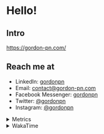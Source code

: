 # Hello!

## Intro

<https://gordon-pn.com/>

## Reach me at

- LinkedIn: [gordonpn](https://www.linkedin.com/in/gordonpn/)
- Email: [contact@gordon-pn.com](mailto:contact@gordon-pn.com)
- Facebook Messenger: [gordonpn](https://www.messenger.com/t/Gordonpn)
- Twitter: [@gordonpn](https://twitter.com/Gordonpn)
- Instagram: [@gordonpn](https://www.instagram.com/gordonpn/)

<details>
  <summary>Metrics</summary>

  <img align="center" src="https://github.com/gordonpn/gordonpn/blob/master/github-metrics.svg" alt="GitHub Metrics">

</details>

<details>
  <summary>WakaTime</summary>

  <!--START_SECTION:waka-->
📊 **This Week I Spent My Time On** 

```text
💬 Programming Languages: 
Java                     10 hrs 59 mins      ██████████████████░░░░░░░   73.03 % 
Brazil Dependency Config 1 hr 15 mins        ██░░░░░░░░░░░░░░░░░░░░░░░   08.31 % 
XML                      1 hr 12 mins        ██░░░░░░░░░░░░░░░░░░░░░░░   07.99 % 
Text                     47 mins             █░░░░░░░░░░░░░░░░░░░░░░░░   05.23 % 
YAML                     21 mins             █░░░░░░░░░░░░░░░░░░░░░░░░   02.42 % 

🔥 Editors: 
IntelliJ IDEA            14 hrs 19 mins      ████████████████████████░   95.27 % 
VS Code                  42 mins             █░░░░░░░░░░░░░░░░░░░░░░░░   04.73 % 
```


 Last Updated on 23/12/2024 10:24:17 UTC
<!--END_SECTION:waka-->
</details>
